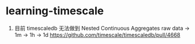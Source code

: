 # learning-timescale

1. 目前 timescaledb 无法做到 Nested Continuous Aggregates
raw data → 1m → 1h → 1d
https://github.com/timescale/timescaledb/pull/4668